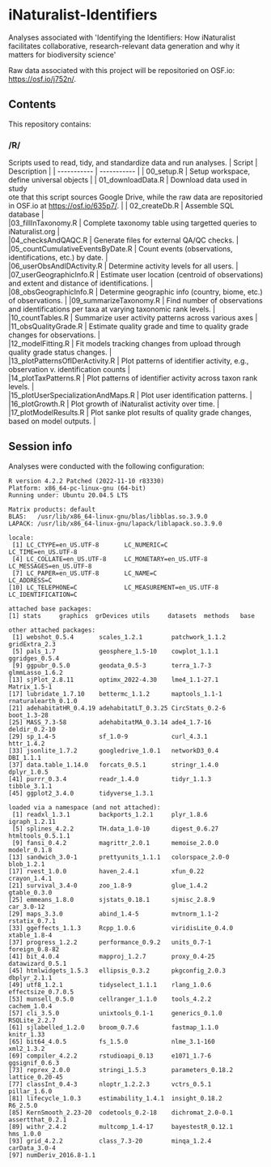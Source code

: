 # iNaturalist-Identifiers
Analyses associated with 'Identifying the Identifiers: How iNaturalist facilitates collaborative, research-relevant data generation and why it matters for biodiversity science'

Raw data associated with this project will be repositoried on OSF.io: https://osf.io/j752n/.
## Contents

This repository contains:
### /R/
Scripts used to read, tidy, and standardize data and run analyses.
| Script                                 | Description |
| -----------                            | ----------- |
| 00_setup.R                             | Setup workspace, define universal objects |
| 01_downloadData.R                      | Download data used in study <br>ote that this script sources Google Drive, while the raw data are repositoried in OSF.io at https://osf.io/635p7/</i>. |
| 02_createDb.R                          | Assemble SQL database |                  
|03_fillInTaxonomy.R                     | Complete taxonomy table using targetted queries to iNaturalist.org |   
|04_checksAndQAQC.R                      | Generate files for external QA/QC checks. |                        
|05_countCumulativeEventsByDate.R        | Count events (observations, identifications, etc.) by date. |                                        
|06_userObsAndIDActivity.R               | Determine activity levels for all users. |                                                
|07_userGeographicInfo.R                 | Estimate user location (centroid of observations) and extent and distance of identifications. |            
|08_obsGeographicInfo.R                  | Determine geographic info (country, biome, etc.) of observations. | 
|09_summarizeTaxonomy.R                  | Find number of observations and identifications per taxa at varying taxonomic rank levels. |  
|10_countTables.R                        | Summarize user activity patterns across various axes |                                               
|11_obsQualityGrade.R                    | Estimate quality grade and time to quality grade changes for observations. |                              
|12_modelFitting.R                       | Fit models tracking changes from upload through quality grade status changes. |  
|13_plotPatternsOfIDerActivity.R         | Plot patterns of identifier activity, e.g., observation v. identification counts |             
|14_plotTaxPatterns.R                    | Plot patterns of identifier activity across taxon rank levels. |   
|15_plotUserSpecializationAndMaps.R      | Plot user identification patterns. |              
|16_plotGrowth.R                         | Plot growth of iNaturalist activity over time. |             
|17_plotModelResults.R                   | Plot sanke plot results of quality grade changes, based on model outputs. |


## Session info
Analyses were conducted with the following configuration:
```
R version 4.2.2 Patched (2022-11-10 r83330)
Platform: x86_64-pc-linux-gnu (64-bit)
Running under: Ubuntu 20.04.5 LTS

Matrix products: default
BLAS:   /usr/lib/x86_64-linux-gnu/blas/libblas.so.3.9.0
LAPACK: /usr/lib/x86_64-linux-gnu/lapack/liblapack.so.3.9.0

locale:
 [1] LC_CTYPE=en_US.UTF-8       LC_NUMERIC=C               LC_TIME=en_US.UTF-8       
 [4] LC_COLLATE=en_US.UTF-8     LC_MONETARY=en_US.UTF-8    LC_MESSAGES=en_US.UTF-8   
 [7] LC_PAPER=en_US.UTF-8       LC_NAME=C                  LC_ADDRESS=C              
[10] LC_TELEPHONE=C             LC_MEASUREMENT=en_US.UTF-8 LC_IDENTIFICATION=C       

attached base packages:
[1] stats     graphics  grDevices utils     datasets  methods   base     

other attached packages:
 [1] webshot_0.5.4       scales_1.2.1        patchwork_1.1.2     gridExtra_2.3      
 [5] pals_1.7            geosphere_1.5-10    cowplot_1.1.1       ggridges_0.5.4     
 [9] ggpubr_0.5.0        geodata_0.5-3       terra_1.7-3         glmmLasso_1.6.2    
[13] sjPlot_2.8.11       optimx_2022-4.30    lme4_1.1-27.1       Matrix_1.5-1       
[17] lubridate_1.7.10    bettermc_1.1.2      maptools_1.1-1      rnaturalearth_0.1.0
[21] adehabitatHR_0.4.19 adehabitatLT_0.3.25 CircStats_0.2-6     boot_1.3-28        
[25] MASS_7.3-58         adehabitatMA_0.3.14 ade4_1.7-16         deldir_0.2-10      
[29] sp_1.4-5            sf_1.0-9            curl_4.3.1          httr_1.4.2         
[33] jsonlite_1.7.2      googledrive_1.0.1   networkD3_0.4       DBI_1.1.1          
[37] data.table_1.14.0   forcats_0.5.1       stringr_1.4.0       dplyr_1.0.5        
[41] purrr_0.3.4         readr_1.4.0         tidyr_1.1.3         tibble_3.1.1       
[45] ggplot2_3.4.0       tidyverse_1.3.1    

loaded via a namespace (and not attached):
 [1] readxl_1.3.1        backports_1.2.1     plyr_1.8.6          igraph_1.2.11      
 [5] splines_4.2.2       TH.data_1.0-10      digest_0.6.27       htmltools_0.5.1.1  
 [9] fansi_0.4.2         magrittr_2.0.1      memoise_2.0.0       modelr_0.1.8       
[13] sandwich_3.0-1      prettyunits_1.1.1   colorspace_2.0-0    blob_1.2.1         
[17] rvest_1.0.0         haven_2.4.1         xfun_0.22           crayon_1.4.1       
[21] survival_3.4-0      zoo_1.8-9           glue_1.4.2          gtable_0.3.0       
[25] emmeans_1.8.0       sjstats_0.18.1      sjmisc_2.8.9        car_3.0-12         
[29] maps_3.3.0          abind_1.4-5         mvtnorm_1.1-2       rstatix_0.7.1      
[33] ggeffects_1.1.3     Rcpp_1.0.6          viridisLite_0.4.0   xtable_1.8-4       
[37] progress_1.2.2      performance_0.9.2   units_0.7-1         foreign_0.8-82     
[41] bit_4.0.4           mapproj_1.2.7       proxy_0.4-25        datawizard_0.5.1   
[45] htmlwidgets_1.5.3   ellipsis_0.3.2      pkgconfig_2.0.3     dbplyr_2.1.1       
[49] utf8_1.2.1          tidyselect_1.1.1    rlang_1.0.6         effectsize_0.7.0.5 
[53] munsell_0.5.0       cellranger_1.1.0    tools_4.2.2         cachem_1.0.4       
[57] cli_3.5.0           unixtools_0.1-1     generics_0.1.0      RSQLite_2.2.7      
[61] sjlabelled_1.2.0    broom_0.7.6         fastmap_1.1.0       knitr_1.33         
[65] bit64_4.0.5         fs_1.5.0            nlme_3.1-160        xml2_1.3.2         
[69] compiler_4.2.2      rstudioapi_0.13     e1071_1.7-6         ggsignif_0.6.3     
[73] reprex_2.0.0        stringi_1.5.3       parameters_0.18.2   lattice_0.20-45    
[77] classInt_0.4-3      nloptr_1.2.2.3      vctrs_0.5.1         pillar_1.6.0       
[81] lifecycle_1.0.3     estimability_1.4.1  insight_0.18.2      R6_2.5.0           
[85] KernSmooth_2.23-20  codetools_0.2-18    dichromat_2.0-0.1   assertthat_0.2.1   
[89] withr_2.4.2         multcomp_1.4-17     bayestestR_0.12.1   hms_1.0.0          
[93] grid_4.2.2          class_7.3-20        minqa_1.2.4         carData_3.0-4      
[97] numDeriv_2016.8-1.1
```
